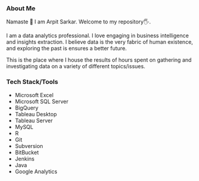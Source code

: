 <h3>About Me</h3>

Namaste 🙏
I am Arpit Sarkar. Welcome to my repository🖐.

I am a data analytics professional. I love engaging in business intelligence and insights extraction.
I believe data is the very fabric of human existence, and exploring the past is ensures a better future.

This is the place where I house the results of hours spent on gathering and investigating data on a variety of different topics/issues.


<h3>Tech Stack/Tools</h3>

<ul>
    <li>Microsoft Excel</li>
    <li>Microsoft SQL Server</li>
    <li>BigQuery</li>
    <li>Tableau Desktop</li>
    <li>Tableau Server</li>
    <li>MySQL</li>
    <li>R</li>
    <li>Git</li>
    <li>Subversion</li>
    <li>BitBucket</li>
    <li>Jenkins</li>
    <li>Java</li>
    <li>Google Analytics</li>
    
    
</ul>

<!--

<h2>Example of code</h2>

<pre>
    <div class="container">
        <div class="block two first">
            <h3>Your title</h3>
            <div class="wrap">
                //Your content
            </div>
        </div>
    </div>
</pre> -->

